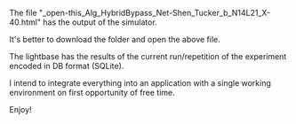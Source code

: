 The file "_open-this_Alg_HybridBypass_Net-Shen_Tucker_b_N14L21_X-40.html" has the output of the simulator.

It's better to download the folder and open the above file.

The lightbase has the results of the current run/repetition of the experiment encoded in DB format (SQLite).

I intend to integrate everything into an application with a single working environment on first opportunity of free time.

Enjoy!

